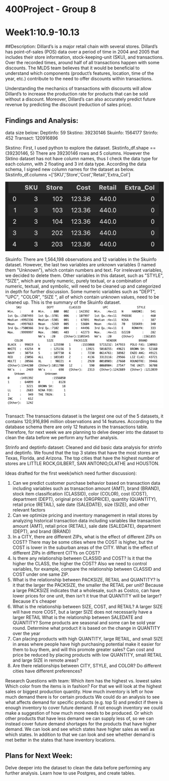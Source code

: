 # 400Project - Group 8 

# Week1:10.9-10.13


##Description:
Dillard’s is a major retail chain with several stores. Dillard’s has point-of-sales (POS) data over a period of time in 2004 and 2005 that includes their store information, stock-keeping-unit (SKU), and transactions. Over the recorded times, around half of all transactions happen with some discounts. The MLDS team believes that it would be beneficial to understand which components (product’s features, location, time of the year, etc.) contribute to the need to offer discounts within transactions.


Understanding the mechanics of transactions with discounts will allow Dillard’s to increase the production rate for products that can be sold without a discount. Moreover, Dillard’s can also accurately predict future revenue by predicting the discount (reduction of sales price).


## Findings and Analysis:
data size below:
Deptinfo: 59
Skstino: 39230146
Skuinfo: 1564177
Strinfo: 452
Transact: 120916896

Skstino:
First, I used python to explore the dataset.
Skstinfo_df.shape == (39230146, 5)
There are 39230146 rows and 5 columns. However the Sktino dataset has not have column names, thus I check the data type for each column, with 2 floating and 3 int data type. According the data schema, I signed new column names for the dataset as below.
Skstinfo_df.columns =['SKU','Store','Cost','Retail','Extra_Col']

![image1](Skst.png)

Skuinfo:
There are 1,564,198 observations and 12 variables in the Skuinfo dataset. However, the last two variables are unknown variables (I named them "Unknown"), which contain numbers and text. For irrelevant variables, we decided to delete them.
Other variables in this dataset, such as "STYLE", "SIZE", which are purely numeric, purely textual, or a combination of numeric, textual, and symbolic, will need to be cleaned up and categorized in depth for further discussion.
Some numeric variables such as "DEPT", "UPC", "COLOR", "SIZE ", all of which contain unknown values, need to be cleaned up.
This is the summary of the Skuinfo dataset.
![image2](Sku.png)


Transact:
The transactions dataset is the largest one out of the 5 datasets, it contains 120,916,896 million observations and 14 features. According to the database schema there are only 12 features in the transactions table. Therefore, for next week we are planning to delve deeper into the dataset to clean the data before we perform any further analysis.

Strinfo and deptinfo dataset:
Cleaned and did basic data analysis for strinfo and  deptinfo. We found that the top 3 states that have the most stores are Texas, Florida, and Arizona. The top cities that have the highest number of  stores are LITTLE ROCK,GILBERT, SAN ANTONIO,OLATHE and HOUSTON.


Ideas drafted for the first week(which need further discussion):
1. Can we predict customer purchase behavior based on transaction data including variables such as transaction amount (AMT), brand (BRAND), stock item classification (CLASSID), color (COLOR), cost (COST), department (DEPT), original price (ORGPRICE), quantity (QUANTITY), retail price (RETAIL), sale date (SALEDATE), size (SIZE), and other relevant factors
2. Can we optimize pricing and inventory management in retail stores by analyzing historical transaction data
including variables like transaction amount (AMT), retail price (RETAIL), sale date (SALEDATE), department (DEPT), and brand (BRAND)
3. In a CITY, there are different ZIPs, what is the effect of different ZIPs on COST? There may be some cities where the COST is higher, but the COST is lower in the suburban areas of the CITY. What is the effect of different ZIPs in different CITYs on COST?
4. Is there any relationship between CLASSID and COST? Is it that the higher the CLASS, the higher the COST? Also we need to control variables, for example, compare the relationship between CLASSID and COST under one same ZIP.
5. What is the relationship between PACKSIZE, RETAIL and QUANTITY? Is it that the larger the PACKSIZE, the smaller the RETAIL per unit? Because a large PACKSIZE indicates that a wholesale, such as Costco, can have lower prices for one unit, then isn't it true that QUANTITY will be larger? Because it's cheaper
6. What is the relationship between SIZE, COST, and RETAIL? A larger SIZE will have more COST, but a larger SIZE does not necessarily have a larger RETAIL
What is the relationship between SALEDATE and QUANTITY? Some products are seasonal and some can be sold year round. Determine what product it is based on the change in QUANTITY over the year
7. Can placing products with high QUANTITY, large RETAIL, and small SIZE in areas where people have high purchasing potential make it easier for them to buy them, and will this promote greater sales? Can cost and price be reduced by placing products with low QUANTITY, small RETAIL and large SIZE in remote areas?
8. Are there relationships between CITY, STYLE, and COLOR? Do different cities have different preferences?

Research Questions with team: 
Which item has the highest vs. lowest sales 
Which color from the items is in fashion? 
For that we will look at the highest sales or biggest production quantity. 
How much inventory is left or how much demand there is for certain products
We could do an analysis to see what affects demand for specific products (e.g. top 5) and predict if there is enough inventory to cover future demand. 
If not enough inventory we could make a suggestion of how much more needs to be produced. 
Or  which other products that have less demand we can supply less of, so we  can instead cover future demand shortages for the products that have higher demand. 
We can look and see which states have higher sales as well as which states. In addition to that we can look and see whether demand is met better in the states that have inventory locations.  


## Plans for Next Week:
Delve deeper into the dataset to clean the data before performing any further analysis.
Learn how to use Postgres, and create tables.

